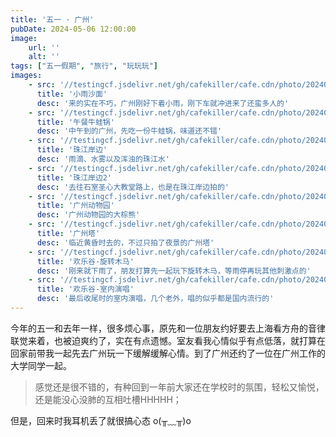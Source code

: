 ```yaml
---
title: '五一 · 广州'
pubDate: 2024-05-06 12:00:00
image:
    url: ''
    alt: ''
tags: ["五一假期", "旅行", "玩玩玩"]
images:
    - src: '//testingcf.jsdelivr.net/gh/cafekiller/cafe.cdn/photo/20240504/10002zip.jpg'
      title: '小雨沙面'
      desc: '来的实在不巧，广州刚好下着小雨，刚下车就冲进来了还蛮多人的'
    - src: '//testingcf.jsdelivr.net/gh/cafekiller/cafe.cdn/photo/20240504/10000zip.jpg'
      title: '午餐牛蛙锅'
      desc: '中午到的广州，先吃一份牛蛙锅，味道还不错'
    - src: '//testingcf.jsdelivr.net/gh/cafekiller/cafe.cdn/photo/20240504/10003zip.jpg'
      title: '珠江岸边'
      desc: '雨滴、水雾以及浑浊的珠江水'
    - src: '//testingcf.jsdelivr.net/gh/cafekiller/cafe.cdn/photo/20240504/10004zip.jpg'
      title: '珠江岸边2'
      desc: '去往石室圣心大教堂路上，也是在珠江岸边拍的'
    - src: '//testingcf.jsdelivr.net/gh/cafekiller/cafe.cdn/photo/20240504/10006zip.jpg'
      title: '广州动物园'
      desc: '广州动物园的大棕熊'
    - src: '//testingcf.jsdelivr.net/gh/cafekiller/cafe.cdn/photo/20240504/10007zip.jpg'
      title: '广州塔'
      desc: '临近黄昏时去的，不过只拍了夜景的广州塔' 
    - src: '//testingcf.jsdelivr.net/gh/cafekiller/cafe.cdn/photo/20240504/10008zip.jpg'
      title: '欢乐谷-旋转木马'
      desc: '刚来就下雨了，朋友打算先一起玩下旋转木马，等雨停再玩其他刺激点的'     
    - src: '//testingcf.jsdelivr.net/gh/cafekiller/cafe.cdn/photo/20240504/10009zip.jpg'
      title: '欢乐谷-室内演唱'
      desc: '最后收尾时的室内演唱，几个老外，唱的似乎都是国内流行的'
---
```


今年的五一和去年一样，很多烦心事，原先和一位朋友约好要去上海看方舟的音律联觉来着，也被迫爽约了，实在有点遗憾。室友看我心情似乎有点低落，就打算在回家前带我一起先去广州玩一下缓解缓解心情。到了广州还约了一位在广州工作的大学同学一起。

> 感觉还是很不错的，有种回到一年前大家还在学校时的氛围，轻松又愉悦，还是能没心没肺的互相吐槽HHHHH；

<!-- 两天时间，大致规划是这样的：第一天，沙面 -> 珠江岸 -> 大教堂 -> 动物园 -> 广州塔  
第二天，欢乐谷玩到爽，晚上再回深圳。  

沙面和珠江岸就没啥好说的，一片近现代的建筑圈，伴随着小雨慢慢逛挺有感觉的。  
至于大教堂，抱歉没去成，因为那块人实在太多了，本人反感任何人挤人的项目和场所，多出来的时间改成看电影了。

吐槽一下广州动物园，这虽然大且动物也算不少，但确实太臭了。不过也有可能时因为当时是下雨天的缘故，把一些本就没及时清扫的污物冲散了，气味也随之乱散了起来。<small-text>（而且下雨天不少动物都避雨去了，就比如我最喜欢的小熊猫，只能远远看见身影）</small-text>

广州塔怎么说呢，其实我本人对广州塔倒没啥念想的，也不是因为什么特别想看的缘故才来的，只是觉得来了广州不去看一眼广州塔就算是没来过广州了<small-text>（类似于「不到长城非好汉」的意思吧）</small-text>。来的时候已经是下午临近傍晚了，但人还是很多，几乎挤不进去，想来自己也不是很想看，就和朋友去吃晚饭了，晚饭是在广州塔附近找的，那附近的吃食似乎不多，且多数都是又贵又不好的店，记得最后是去了一家湘菜馆。

第二天上午去，欢乐谷天气一开始还好好的，甚至有点热，但在我们玩了跳楼机之后就开始下雨了，当时想着等雨小，先玩一下旋转木马，没想到雨更大了。临近中午才开始渐渐转小雨，后面就是各种玩，刺激的不刺激的基本都玩了个遍，总之，过瘾！！！ -->

<small-text>但是，回来时我耳机丢了就很搞心态 o(╥﹏╥)o</small-text>
